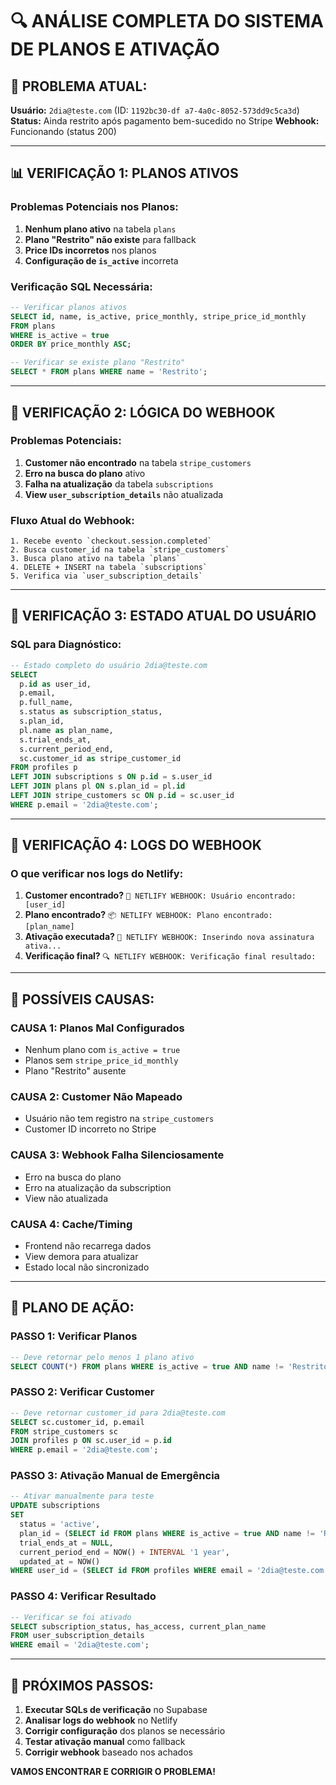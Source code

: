 # 🔍 ANÁLISE COMPLETA DO SISTEMA DE PLANOS E ATIVAÇÃO

## 🎯 PROBLEMA ATUAL:
**Usuário:** `2dia@teste.com` (ID: `1192bc30-df a7-4a0c-8052-573dd9c5ca3d`)
**Status:** Ainda restrito após pagamento bem-sucedido no Stripe
**Webhook:** Funcionando (status 200)

---

## 📊 VERIFICAÇÃO 1: PLANOS ATIVOS

### Problemas Potenciais nos Planos:
1. **Nenhum plano ativo** na tabela `plans`
2. **Plano "Restrito" não existe** para fallback
3. **Price IDs incorretos** nos planos
4. **Configuração de `is_active`** incorreta

### Verificação SQL Necessária:
```sql
-- Verificar planos ativos
SELECT id, name, is_active, price_monthly, stripe_price_id_monthly 
FROM plans 
WHERE is_active = true 
ORDER BY price_monthly ASC;

-- Verificar se existe plano "Restrito"
SELECT * FROM plans WHERE name = 'Restrito';
```

---

## 🔄 VERIFICAÇÃO 2: LÓGICA DO WEBHOOK

### Problemas Potenciais:
1. **Customer não encontrado** na tabela `stripe_customers`
2. **Erro na busca do plano** ativo
3. **Falha na atualização** da tabela `subscriptions`
4. **View `user_subscription_details`** não atualizada

### Fluxo Atual do Webhook:
```
1. Recebe evento `checkout.session.completed`
2. Busca customer_id na tabela `stripe_customers`
3. Busca plano ativo na tabela `plans`
4. DELETE + INSERT na tabela `subscriptions`
5. Verifica via `user_subscription_details`
```

---

## 🚨 VERIFICAÇÃO 3: ESTADO ATUAL DO USUÁRIO

### SQL para Diagnóstico:
```sql
-- Estado completo do usuário 2dia@teste.com
SELECT 
  p.id as user_id,
  p.email,
  p.full_name,
  s.status as subscription_status,
  s.plan_id,
  pl.name as plan_name,
  s.trial_ends_at,
  s.current_period_end,
  sc.customer_id as stripe_customer_id
FROM profiles p
LEFT JOIN subscriptions s ON p.id = s.user_id
LEFT JOIN plans pl ON s.plan_id = pl.id
LEFT JOIN stripe_customers sc ON p.id = sc.user_id
WHERE p.email = '2dia@teste.com';
```

---

## 🔧 VERIFICAÇÃO 4: LOGS DO WEBHOOK

### O que verificar nos logs do Netlify:
1. **Customer encontrado?** `👤 NETLIFY WEBHOOK: Usuário encontrado: [user_id]`
2. **Plano encontrado?** `📦 NETLIFY WEBHOOK: Plano encontrado: [plan_name]`
3. **Ativação executada?** `💾 NETLIFY WEBHOOK: Inserindo nova assinatura ativa...`
4. **Verificação final?** `🔍 NETLIFY WEBHOOK: Verificação final resultado:`

---

## 🎯 POSSÍVEIS CAUSAS:

### **CAUSA 1: Planos Mal Configurados**
- Nenhum plano com `is_active = true`
- Planos sem `stripe_price_id_monthly`
- Plano "Restrito" ausente

### **CAUSA 2: Customer Não Mapeado**
- Usuário não tem registro na `stripe_customers`
- Customer ID incorreto no Stripe

### **CAUSA 3: Webhook Falha Silenciosamente**
- Erro na busca do plano
- Erro na atualização da subscription
- View não atualizada

### **CAUSA 4: Cache/Timing**
- Frontend não recarrega dados
- View demora para atualizar
- Estado local não sincronizado

---

## 🚀 PLANO DE AÇÃO:

### **PASSO 1: Verificar Planos**
```sql
-- Deve retornar pelo menos 1 plano ativo
SELECT COUNT(*) FROM plans WHERE is_active = true AND name != 'Restrito';
```

### **PASSO 2: Verificar Customer**
```sql
-- Deve retornar customer_id para 2dia@teste.com
SELECT sc.customer_id, p.email 
FROM stripe_customers sc 
JOIN profiles p ON sc.user_id = p.id 
WHERE p.email = '2dia@teste.com';
```

### **PASSO 3: Ativação Manual de Emergência**
```sql
-- Ativar manualmente para teste
UPDATE subscriptions 
SET 
  status = 'active',
  plan_id = (SELECT id FROM plans WHERE is_active = true AND name != 'Restrito' LIMIT 1),
  trial_ends_at = NULL,
  current_period_end = NOW() + INTERVAL '1 year',
  updated_at = NOW()
WHERE user_id = (SELECT id FROM profiles WHERE email = '2dia@teste.com');
```

### **PASSO 4: Verificar Resultado**
```sql
-- Verificar se foi ativado
SELECT subscription_status, has_access, current_plan_name 
FROM user_subscription_details 
WHERE email = '2dia@teste.com';
```

---

## 🎯 PRÓXIMOS PASSOS:

1. **Executar SQLs de verificação** no Supabase
2. **Analisar logs do webhook** no Netlify
3. **Corrigir configuração** dos planos se necessário
4. **Testar ativação manual** como fallback
5. **Corrigir webhook** baseado nos achados

**VAMOS ENCONTRAR E CORRIGIR O PROBLEMA!**